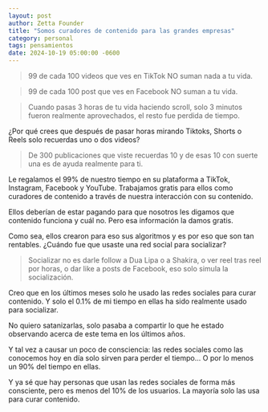 ```yaml
---
layout: post
author: Zetta Founder
title: "Somos curadores de contenido para las grandes empresas"
category: personal
tags: pensamientos
date: 2024-10-19 05:00:00 -0600
---
```


> 99 de cada 100 videos que ves en TikTok NO suman nada a tu vida.

> 99 de cada 100 post que ves en Facebook NO suman a tu vida.

> Cuando pasas 3 horas de tu vida haciendo scroll, solo 3 minutos fueron realmente aprovechados, el resto fue perdida de tiempo.

¿Por qué crees que después de pasar horas mirando Tiktoks, Shorts o Reels solo recuerdas uno o dos videos?

> De 300 publicaciones que viste recuerdas 10 y de esas 10 con suerte una es de ayuda realmente para ti.

Le regalamos el 99% de nuestro tiempo en su plataforma a TikTok, Instagram, Facebook y YouTube. Trabajamos gratis para ellos como curadores de contenido a través de nuestra interacción con su contenido.

Ellos deberían de estar pagando para que nosotros les digamos que contenido funciona y cuál no. Pero esa información la damos gratis.

Como sea, ellos crearon para eso sus algoritmos y es por eso que son tan rentables.
¿Cuándo fue que usaste una red social para socializar?

> Socializar no es darle follow a Dua Lipa o a Shakira, o ver reel tras reel por horas, o dar like a posts de Facebook, eso solo simula la socialización.

Creo que en los últimos meses solo he usado las redes sociales para curar contenido. Y solo el 0.1% de mi tiempo en ellas ha sido realmente usado para socializar.

No quiero satanizarlas, solo pasaba a compartir lo que he estado observando acerca de este tema en los últimos años.

Y tal vez a causar un poco de consciencia: las redes sociales como las conocemos hoy en día solo sirven para perder el tiempo... O por lo menos un 90% del tiempo en ellas.

Y ya sé que hay personas que usan las redes sociales de forma más consciente, pero es menos del 10% de los usuarios. La mayoría solo las usa para curar contenido.